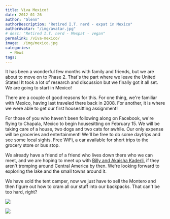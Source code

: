 ```yaml
---
title: Viva Mexico!
date: 2012-01-26
author: "Glenn"
authorDescription: "Retired I.T. nerd - expat in Mexico"
authorAvatar: "/img/avatar.jpg"
# desc: "Retired I.T. nerd - Mexpat - vegan"
permalink: /viva-mexico/
image:  /img/mexico.jpg
categories:
  - News
tags:
---
```

It has been a wonderful few months with family and friends, but we are about to move on to Phase 2. That's the part where we leave the United States! It took a lot of research and discussion but we finally got it all set. We are going to start in Mexico!

There are a couple of good reasons for this. For one thing, we're familiar with Mexico, having last traveled there back in 2008. For another, it is where we were able to get our first housesitting assignment!

For those of you who haven't been following along on Facebook, we're flying to Chapala, Mexico to begin housesitting on February 15. We will be taking care of a house, two dogs and two cats for awhile. Our only expense will be groceries and entertainment! We'll be free to do some daytrips and see some local sights. Free WiFi, a car available for short trips to the grocery store or bus stop.

We already have a friend of a friend who lives down there who we can meet, and we are hoping to meet up with <a href="https://RetireEarlyLifestyle.com" target="_blank">Billy and Akaisha Kaderli</a>, if they aren't tromping around Central America by then. We're looking forward to exploring the lake and the small towns around it.

We have sold the tent camper, now we just have to sell the Montero and then figure out how to cram all our stuff into our backpacks. That can't be too hard, right?

![][1]

![][2]

 [1]: https://fbcdn-sphotos-a.akamaihd.net/hphotos-ak-ash4/s720x720/393677_362864883730338_197146780302150_1721828_1889455617_n.jpg
 [2]: https://fbcdn-sphotos-a.akamaihd.net/hphotos-ak-ash4/s720x720/406716_362864860397007_197146780302150_1721827_1458215025_n.jpg